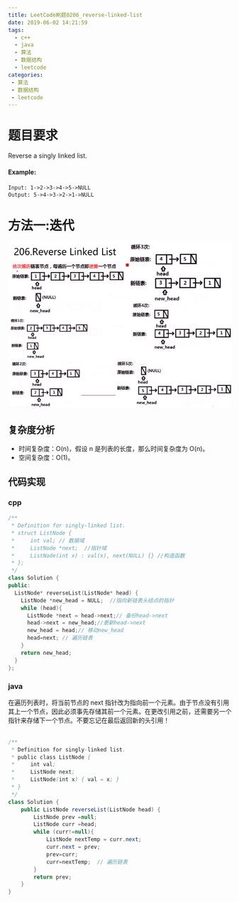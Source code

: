 ```yaml
---
title: LeetCode刷题0206_reverse-linked-list
date: 2019-06-02 14:21:59
tags: 
  - c++
  - java
  - 算法
  - 数据结构
  - leetcode
categories:
 - 算法
 - 数据结构
 - leetcode
---
```

# 题目要求
Reverse a singly linked list.
#### Example:
```
Input: 1->2->3->4->5->NULL
Output: 5->4->3->2->1->NULL
```

# 方法一:迭代

![](/image/leetcode206/leetcode206-1.png)

## 复杂度分析
- 时间复杂度：O(n)，假设 n 是列表的长度，那么时间复杂度为 O(n)。
- 空间复杂度：O(1)。

## 代码实现
### cpp
```c++
/**
 * Definition for singly-linked list.
 * struct ListNode {
 *     int val; // 数据域
 *     ListNode *next;  //指针域
 *     ListNode(int x) : val(x), next(NULL) {} //构造函数
 * };
 */
class Solution {
public:
  ListNode* reverseList(ListNode* head) {
    ListNode *new_head = NULL;  //指向新链表头结点的指针
    while (head){
      ListNode *next = head->next;// 备份head->next
      head->next = new_head;//更新head->next
      new_head = head;// 移动new_head
      head=next; // 遍历链表
    }
    return new_head;
  }
};
```
### java

在遍历列表时，将当前节点的 next 指针改为指向前一个元素。由于节点没有引用其上一个节点，因此必须事先存储其前一个元素。在更改引用之前，还需要另一个指针来存储下一个节点。不要忘记在最后返回新的头引用！
```java

/**
 * Definition for singly-linked list.
 * public class ListNode {
 *     int val;
 *     ListNode next;
 *     ListNode(int x) { val = x; }
 * }
 */
class Solution {
    public ListNode reverseList(ListNode head) {
        ListNode prev =null;
        ListNode curr =head;
        while (curr!=null){
            ListNode nextTemp = curr.next;
            curr.next = prev;
            prev=curr;
            curr=nextTemp;  // 遍历链表
        }
        return prev;
    }
}
```
